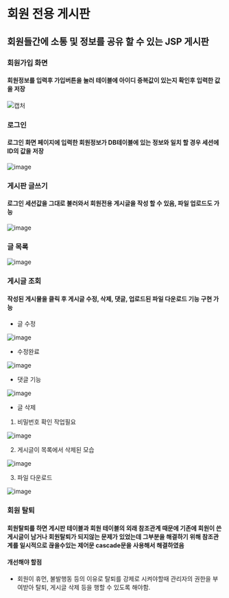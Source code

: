 회원 전용 게시판
================
## 회원들간에 소통 및 정보를 공유 할 수 있는 JSP 게시판
### 회원가입 화면
#### 회원정보를 입력후 가입버튼을 눌러 테이블에 아이디 중복값이 있는지 확인후 입력한 값을 저장
![캡처](https://user-images.githubusercontent.com/62640249/86761586-07a83600-c081-11ea-8b68-75a3aeb43aee.PNG)
### 로그인
#### 로그인 화면 페이지에 입력한 회원정보가 DB테이블에 있는 정보와 일치 할 경우 세션에 ID의 값을 저장
![image](https://user-images.githubusercontent.com/62640249/86762745-d0865480-c081-11ea-9fde-57e3c68a9a45.png)
### 게시판 글쓰기
#### 로그인 세션값을 그대로 불러와서 회원전용 게시글을 작성 할 수 있음, 파일 업로드도 가능 
![image](https://user-images.githubusercontent.com/62640249/86764090-c2850380-c082-11ea-924f-90005e60506e.png)
### 글 목록
![image](https://user-images.githubusercontent.com/62640249/86764567-198ad880-c083-11ea-96d1-edd97659b0b2.png)
### 게시글 조회
#### 작성된 게시물을 클릭 후 게시글 수정, 삭제, 댓글, 업로드된 파일 다운로드 기능 구현 가능

* 글 수정


![image](https://user-images.githubusercontent.com/62640249/86765031-9322c680-c083-11ea-9d71-45f2391600f9.png)


* 수정완료


![image](https://user-images.githubusercontent.com/62640249/86765223-d715cb80-c083-11ea-9b57-c35296ba4b8c.png)



* 댓글 기능


![image](https://user-images.githubusercontent.com/62640249/86765452-25c36580-c084-11ea-9c1b-55465c7940a2.png)


* 글 삭제
1. 비밀번호 확인 작업필요


![image](https://user-images.githubusercontent.com/62640249/86765585-4db2c900-c084-11ea-9e08-754c468ddda0.png)


2. 게시글이 목록에서 삭제된 모습


![image](https://user-images.githubusercontent.com/62640249/86765680-73d86900-c084-11ea-8992-18424b75eff0.png)

 
3. 파일 다운로드


![image](https://user-images.githubusercontent.com/62640249/86765315-f876b780-c083-11ea-8bb5-e7342332d338.png)

### 회원 탈퇴
#### 회원탈퇴를 하면 게시판 테이블과 회원 테이블의 외래 참조관계 때문에 기존에 회원이 쓴 게시글이 남거나 회원탈퇴가 되지않는 문제가 있었는데 그부분을 해결하기 위해 참조관계를 일시적으로 끊을수있는 제어문 cascade문을 사용해서 해결하였음

#### 개선해야 할점
* 회원이 휴먼, 불발행동 등의 이유로 탈퇴를 강제로 시켜야할때 관리자의 권한을 부여받아 탈퇴, 게시글 삭제 등을 행할 수 있도록 해야함.
